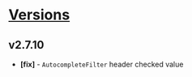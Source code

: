 # [Versions](https://github.com/Tracktor/design-system/releases)

## v2.7.10
- **[fix]** - `AutocompleteFilter` header checked value
